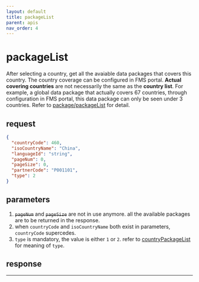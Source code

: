 ```yaml
---
layout: default
title: packageList
parent: apis
nav_order: 4
---
```


# packageList

After selecting a country, get all the avaiable data packages that covers this country. The country coverage can be configured in FMS portal.
**Actual covering countries** are not necessarily the same as the **country list**. For example, a global data package that actually covers 67 countries, through configuration in FMS portal, this data package can only be seen under 3 countries. Refer to [package/packageList](http://47.56.82.232:49090/swagger-ui.html#/package-controller/packageListUsingPOST) for detail.

## request

```json
{
  "countryCode": 460,
  "isoCountryName": "China",
  "languageId": "string",
  "pageNum": 0,
  "pageSize": 0,
  "partnerCode": "P001101",
  "type": 2
}
```

## parameters

1. ~~`pageNum`~~ and ~~`pageSize`~~ are not in use anymore. all the available packages are to be returned in the response.
2. when `countryCode` and `isoCountryName` both exist in parameters, `countryCode` supercedes.
3. `type` is mandatory, the value is either `1` or `2`. refer to [countryPackageList](/fms-api/apis/countryPackageList/#request-parameters) for meaning of `type`.


## response


---
